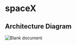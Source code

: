 # spaceX



## Architecture Diagram
![Blank document](https://user-images.githubusercontent.com/59242527/180150606-3c6deebd-f5cd-466f-9559-182039c24582.png)
